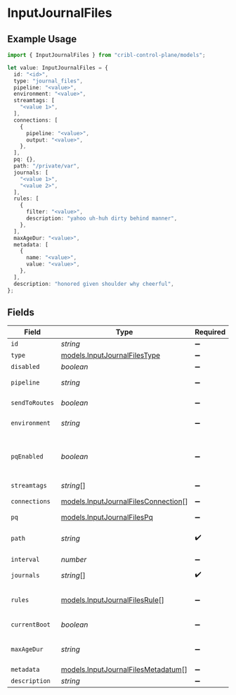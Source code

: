 # InputJournalFiles

## Example Usage

```typescript
import { InputJournalFiles } from "cribl-control-plane/models";

let value: InputJournalFiles = {
  id: "<id>",
  type: "journal_files",
  pipeline: "<value>",
  environment: "<value>",
  streamtags: [
    "<value 1>",
  ],
  connections: [
    {
      pipeline: "<value>",
      output: "<value>",
    },
  ],
  pq: {},
  path: "/private/var",
  journals: [
    "<value 1>",
    "<value 2>",
  ],
  rules: [
    {
      filter: "<value>",
      description: "yahoo uh-huh dirty behind manner",
    },
  ],
  maxAgeDur: "<value>",
  metadata: [
    {
      name: "<value>",
      value: "<value>",
    },
  ],
  description: "honored given shoulder why cheerful",
};
```

## Fields

| Field                                                                                                                                                                                                                                        | Type                                                                                                                                                                                                                                         | Required                                                                                                                                                                                                                                     | Description                                                                                                                                                                                                                                  |
| -------------------------------------------------------------------------------------------------------------------------------------------------------------------------------------------------------------------------------------------- | -------------------------------------------------------------------------------------------------------------------------------------------------------------------------------------------------------------------------------------------- | -------------------------------------------------------------------------------------------------------------------------------------------------------------------------------------------------------------------------------------------- | -------------------------------------------------------------------------------------------------------------------------------------------------------------------------------------------------------------------------------------------- |
| `id`                                                                                                                                                                                                                                         | *string*                                                                                                                                                                                                                                     | :heavy_minus_sign:                                                                                                                                                                                                                           | Unique ID for this input                                                                                                                                                                                                                     |
| `type`                                                                                                                                                                                                                                       | [models.InputJournalFilesType](../models/inputjournalfilestype.md)                                                                                                                                                                           | :heavy_minus_sign:                                                                                                                                                                                                                           | N/A                                                                                                                                                                                                                                          |
| `disabled`                                                                                                                                                                                                                                   | *boolean*                                                                                                                                                                                                                                    | :heavy_minus_sign:                                                                                                                                                                                                                           | N/A                                                                                                                                                                                                                                          |
| `pipeline`                                                                                                                                                                                                                                   | *string*                                                                                                                                                                                                                                     | :heavy_minus_sign:                                                                                                                                                                                                                           | Pipeline to process data from this Source before sending it through the Routes                                                                                                                                                               |
| `sendToRoutes`                                                                                                                                                                                                                               | *boolean*                                                                                                                                                                                                                                    | :heavy_minus_sign:                                                                                                                                                                                                                           | Select whether to send data to Routes, or directly to Destinations.                                                                                                                                                                          |
| `environment`                                                                                                                                                                                                                                | *string*                                                                                                                                                                                                                                     | :heavy_minus_sign:                                                                                                                                                                                                                           | Optionally, enable this config only on a specified Git branch. If empty, will be enabled everywhere.                                                                                                                                         |
| `pqEnabled`                                                                                                                                                                                                                                  | *boolean*                                                                                                                                                                                                                                    | :heavy_minus_sign:                                                                                                                                                                                                                           | Use a disk queue to minimize data loss when connected services block. See [Cribl Docs](https://docs.cribl.io/stream/persistent-queues) for PQ defaults (Cribl-managed Cloud Workers) and configuration options (on-prem and hybrid Workers). |
| `streamtags`                                                                                                                                                                                                                                 | *string*[]                                                                                                                                                                                                                                   | :heavy_minus_sign:                                                                                                                                                                                                                           | Tags for filtering and grouping in @{product}                                                                                                                                                                                                |
| `connections`                                                                                                                                                                                                                                | [models.InputJournalFilesConnection](../models/inputjournalfilesconnection.md)[]                                                                                                                                                             | :heavy_minus_sign:                                                                                                                                                                                                                           | Direct connections to Destinations, and optionally via a Pipeline or a Pack                                                                                                                                                                  |
| `pq`                                                                                                                                                                                                                                         | [models.InputJournalFilesPq](../models/inputjournalfilespq.md)                                                                                                                                                                               | :heavy_minus_sign:                                                                                                                                                                                                                           | N/A                                                                                                                                                                                                                                          |
| `path`                                                                                                                                                                                                                                       | *string*                                                                                                                                                                                                                                     | :heavy_check_mark:                                                                                                                                                                                                                           | Directory path to search for journals. Environment variables will be resolved, e.g. $CRIBL_EDGE_FS_ROOT/var/log/journal/$MACHINE_ID.                                                                                                         |
| `interval`                                                                                                                                                                                                                                   | *number*                                                                                                                                                                                                                                     | :heavy_minus_sign:                                                                                                                                                                                                                           | Time, in seconds, between scanning for journals.                                                                                                                                                                                             |
| `journals`                                                                                                                                                                                                                                   | *string*[]                                                                                                                                                                                                                                   | :heavy_check_mark:                                                                                                                                                                                                                           | The full path of discovered journals are matched against this wildcard list.                                                                                                                                                                 |
| `rules`                                                                                                                                                                                                                                      | [models.InputJournalFilesRule](../models/inputjournalfilesrule.md)[]                                                                                                                                                                         | :heavy_minus_sign:                                                                                                                                                                                                                           | Add rules to decide which journal objects to allow. Events are generated if no rules are given or if all the rules' expressions evaluate to true.                                                                                            |
| `currentBoot`                                                                                                                                                                                                                                | *boolean*                                                                                                                                                                                                                                    | :heavy_minus_sign:                                                                                                                                                                                                                           | Skip log messages that are not part of the current boot session.                                                                                                                                                                             |
| `maxAgeDur`                                                                                                                                                                                                                                  | *string*                                                                                                                                                                                                                                     | :heavy_minus_sign:                                                                                                                                                                                                                           | The maximum log message age, in duration form (e.g,: 60s, 4h, 3d, 1w).  Default of no value will apply no max age filters.                                                                                                                   |
| `metadata`                                                                                                                                                                                                                                   | [models.InputJournalFilesMetadatum](../models/inputjournalfilesmetadatum.md)[]                                                                                                                                                               | :heavy_minus_sign:                                                                                                                                                                                                                           | Fields to add to events from this input                                                                                                                                                                                                      |
| `description`                                                                                                                                                                                                                                | *string*                                                                                                                                                                                                                                     | :heavy_minus_sign:                                                                                                                                                                                                                           | N/A                                                                                                                                                                                                                                          |